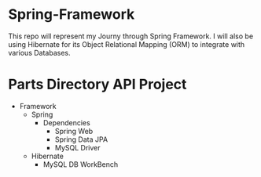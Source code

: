 # Spring-Framework

This repo will represent my Journy through Spring Framework. I will also be using Hibernate for its Object Relational Mapping (ORM) to integrate with various Databases.


# Parts Directory API Project
  * Framework
    * Spring
      * Dependencies
        * Spring Web
        * Spring Data JPA
        * MySQL Driver
    * Hibernate
      * MySQL DB WorkBench

    
